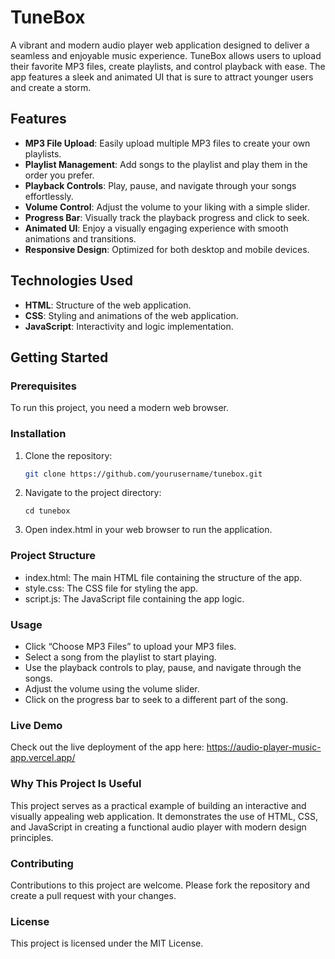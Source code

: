 # TuneBox
A vibrant and modern audio player web application designed to deliver a seamless and enjoyable music experience. TuneBox allows users to upload their favorite MP3 files, create playlists, and control playback with ease. The app features a sleek and animated UI that is sure to attract younger users and create a storm.

## Features
- **MP3 File Upload**: Easily upload multiple MP3 files to create your own playlists.
- **Playlist Management**: Add songs to the playlist and play them in the order you prefer.
- **Playback Controls**: Play, pause, and navigate through your songs effortlessly.
- **Volume Control**: Adjust the volume to your liking with a simple slider.
- **Progress Bar**: Visually track the playback progress and click to seek.
- **Animated UI**: Enjoy a visually engaging experience with smooth animations and transitions.
- **Responsive Design**: Optimized for both desktop and mobile devices.

## Technologies Used
- **HTML**: Structure of the web application.
- **CSS**: Styling and animations of the web application.
- **JavaScript**: Interactivity and logic implementation.

## Getting Started

### Prerequisites
To run this project, you need a modern web browser.

### Installation
1. Clone the repository:
   ```bash
   git clone https://github.com/yourusername/tunebox.git

2. Navigate to the project directory:
   ```
   cd tunebox

3. Open index.html in your web browser to run the application.
   
### Project Structure
- index.html: The main HTML file containing the structure of the app.
- style.css: The CSS file for styling the app.
- script.js: The JavaScript file containing the app logic.
  
### Usage
- Click “Choose MP3 Files” to upload your MP3 files.
- Select a song from the playlist to start playing.
- Use the playback controls to play, pause, and navigate through the songs.
- Adjust the volume using the volume slider.
- Click on the progress bar to seek to a different part of the song.
  
### Live Demo
Check out the live deployment of the app here: https://audio-player-music-app.vercel.app/

### Why This Project Is Useful
This project serves as a practical example of building an interactive and visually appealing web application. It demonstrates the use of HTML, CSS, and JavaScript in creating a functional audio player with modern design principles.

### Contributing
Contributions to this project are welcome. Please fork the repository and create a pull request with your changes.

### License
This project is licensed under the MIT License.
